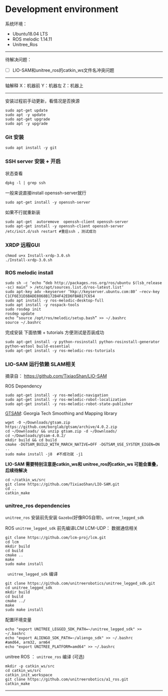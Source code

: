 # Development environment

系统环境： 
- Ubuntu18.04 LTS
- ROS melodic 1.14.11
- Unitree_Ros

----
待解决问题： 
- [ ]  LIO-SAM和unitree_ros的catkin_ws文件名冲突问题

----

轴解释
X：机器前
Y：机器左
Z：机器上

----

安装过程前手动更新，看情况是否换源
```
sudo apt-get update
sudo apt -y update
sudo apt-get upgrade
sudo apt -y upgrade
```

### Git 安装
```
sudo apt install -y git
```

### SSH server 安装 + 开启
状态查看
```
dpkg -l | grep ssh
```

一般来说直接install openssh-server就行
```
sudo apt-get install -y openssh-server
```

如果不行就重新装
```
sudo apt-get  autoremove  openssh-client openssh-server 
sudo apt-get install -y openssh-client openssh-server
/etc/init.d/ssh restart #重启ssh ，测试成功
```

### XRDP 远程GUI
```
chmod u+x Install-xrdp-3.0.sh
./Install-xrdp-3.0.sh
```

### ROS melodic install

```
sudo sh -c ‘echo “deb http://packages.ros.org/ros/ubuntu $(lsb_release -sc) main” > /etc/apt/sources.list.d/ros-latest.list’
sudo apt-key adv —keyserver ‘hkp://keyserver.ubuntu.com:80’ —recv-key C1CF6E31E6BADE8868B172B4F42ED6FBAB17C654
sudo apt install -y ros-melodic-desktop-full
sudo apt install -y rospack-tools
sudo rosdep init
rosdep update
echo “source /opt/ros/melodic/setup.bash” >> ~/.bashrc
source ~/.bashrc
```

完成安装 下面依懒 + tutorials 方便测试是否装成功
```
sudo apt-get install -y python-rosinstall python-rosinstall-generator python-wstool build-essential
sudo apt-get install -y ros-melodic-ros-tutorials
```

### LIO-SAM 运行依赖 SLAM相关

摘录自： https://github.com/TixiaoShan/LIO-SAM

ROS Dependency 
```
sudo apt-get install -y ros-melodic-navigation
sudo apt-get install -y ros-melodic-robot-localization
sudo apt-get install -y ros-melodic-robot-state-publisher
```

[GTSAM](https://github.com/borglab/gtsam/releases): Georgia Tech Smoothing and Mapping library

```
wget -O ~/Downloads/gtsam.zip https://github.com/borglab/gtsam/archive/4.0.2.zip
cd ~/Downloads/ && unzip gtsam.zip -d ~/Downloads/
cd ~/Downloads/gtsam-4.0.2/
mkdir build && cd build
cmake -DGTSAM_BUILD_WITH_MARCH_NATIVE=OFF -DGTSAM_USE_SYSTEM_EIGEN=ON ..
sudo make install -j8  #不成功就 -j1
```

**LIO-SAM 需要特别注意是catkin_ws和 unitree_ros的catkin_ws 可能会重叠，后续待解决**
```
cd ~/catkin_ws/src
git clone https://github.com/TixiaoShan/LIO-SAM.git
cd ..
catkin_make
```


### unitree_ros dependencies

`unitree_ros` 安装前先安装 `Gazebo`(好像ROS自带)，`untree_legged_sdk`

ROS `unitree_legged_sdk` 前先编译LCM
LCM-UDP： 数据通信相关

```
git clone https://github.com/lcm-proj/lcm.git
cd lcm
mkdir build
cd build
cmake ..
make
sudo make install
```

` unitree_legged_sdk`  编译

```
git clone https://github.com/unitreerobotics/unitree_legged_sdk.git
cd unitree_legged_sdk
mkdir build
cd build
cmake ../
make
sudo make install
```

配置环境变量
```
echo "export UNITREE_LEGGED_SDK_PATH=~/unitree_legged_sdk" >> ~/.bashrc
echo "export ALIENGO_SDK_PATH=~/aliengo_sdk" >> ~/.bashrc
#amd64, arm32, arm64
echo "export UNITREE_PLATFORM=amd64" >> ~/.bashrc
```

unitree ROS ： `unitree_ros`  编译 (可选)

```
mkdir -p catkin_ws/src
cd catkin_ws/src
catkin_init_workspace
git clone https://github.com/unitreerobotics/a1_ros.git
catkin_make
```

----




